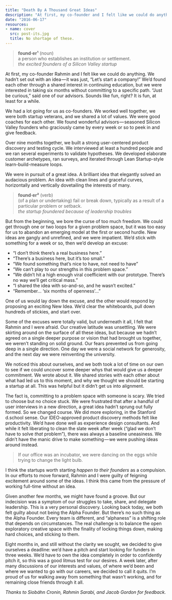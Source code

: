 ```yaml
---
title: "Death By A Thousand Great Ideas"
description: "At first, my co-founder and I felt like we could do anything. We hadn’t set out with an idea — it was just, “Let’s start a company!”"
date: "2016-06-17"
resources:
- name: cover
  src: post-its.jpg
  title: No shortage of these.
---
```


> **found·er¹** (noun)<br />
> a person who establishes an institution or settlement.<br />
> _the excited founders of a Silicon Valley startup_

At first, my co-founder Rahmin and I felt like we could do anything. We hadn’t set out with an idea — it was just, “Let’s start a company!” We’d found each other through a shared interest in continuing education, but we were interested in taking six months without committing to a specific path. “Just be curious,” said one of our advisors. Sounds like fun, right? It is fun, at least for a while.

We had a lot going for us as co-founders. We worked well together, we were both startup veterans, and we shared a lot of values. We were good coaches for each other. We found wonderful advisors — seasoned Silicon Valley founders who graciously came by every week or so to peek in and give feedback.

Over nine months together, we built a strong user-centered product discovery and testing cycle. We interviewed at least a hundred people and we ran several experiments to validate hypotheses. We developed elaborate customer archetypes, ran surveys, and iterated through Lean Startup-style learn-build-measure loops.

We were in pursuit of a great idea. A brilliant idea that elegantly solved an audacious problem. An idea with clean lines and graceful curves, horizontally and vertically dovetailing the interests of many.

> **found·er²** (verb)<br />
> (of a plan or undertaking) fail or break down, typically as a result of a particular problem or setback.<br />
> _the startup foundered because of leadership troubles_

But from the beginning, we bore the curse of too much freedom. We could get through one or two loops for a given problem space, but it was too easy for us to abandon an emerging model at the first or second hurdle. New ideas are gangly and unrefined, and we were impatient. We’d stick with something for a week or so, then we’d develop an excuse:

* “I don’t think there’s a real business here.”
* “There’s a business here, but it’s too small.”
* “We found something that’s nice to have, not need to have”
* “We can’t play to our strengths in this problem space.”
* “We didn’t hit a high enough viral coefficient with our prototype. There’s no way we’ll get critical mass.”
* “I shared the idea with so-and-so, and he wasn’t excited.”
* “Remember… ‘six months of openness’…”

One of us would lay down the excuse, and the other would respond by proposing an exciting New Idea. We’d clear the whiteboards, pull down hundreds of stickies, and start over.

Some of the excuses were totally valid, but underneath it all, I felt that Rahmin and I were afraid. Our creative latitude was unsettling. We were skirting around on the surface of all these ideas, but because we hadn’t agreed on a single deeper purpose or vision that had brought us together, we weren’t standing on solid ground. Our fears prevented us from going deep in a single direction. One day we were a social network for generosity, and the next day we were reinventing the university.

We noticed this about ourselves, and we both took a lot of time on our own to see if we could uncover some deeper whys that would give us a deeper commitment. We wrote about it. We shared stories with each other about what had led us to this moment, and why we thought we should be starting a startup at all. This was helpful but it didn’t get us into alignment.

The fact is, committing to a problem space with someone is scary. We tried to choose but no choice stuck. We were frustrated that after a handful of user interviews in a new direction, a great idea hadn’t sprung out fully formed. So we changed course. We did more exploring, in the Stanford d.school sense. Our IDEO-approved product discovery methods felt like productivity. We’d have done well as experience design consultants. And while it felt liberating to clean the slate week after week (“glad we don’t have to solve _that_ problem”), there was always a baseline uneasiness. We didn’t have the manic drive to make something — we were pushing ideas around instead.

> If our office was an incubator, we were dancing on the eggs while trying to change the light bulb.

I think the startups worth starting _happen to their founders_ as a compulsion. In our efforts to move forward, Rahmin and I were guilty of feigning excitement around some of the ideas. I think this came from the pressure of working full-time without an idea.

Given another few months, we might have found a groove. But our indecision was a symptom of our struggles to take, share, and delegate leadership. This is a very personal discovery. Looking back today, we both felt guilty about not being the Alpha Founder. But there’s no such thing as the Alpha Founder. Every team is different, and “alphaness” is a shifting role that depends on circumstances. The real challenge is to balance the open exploratory creative space with the finality of locking things down, making hard choices, and sticking to them.

Eight months in, and still without the clarity we sought, we decided to give ourselves a deadline: we’d have a pitch and start looking for funders in three weeks. We’d have to own the idea completely in order to confidently pitch it, so this was a good litmus test for our desires. A week later, after many discussions of our interests and values, of where we’d been and where we wanted to go with our careers, we decided to call it quits. I’m proud of us for walking away from something that wasn’t working, and for remaining close friends through it all.

_Thanks to Siobáhn Cronin, Rahmin Sarabi, and Jacob Gordon for feedback._
